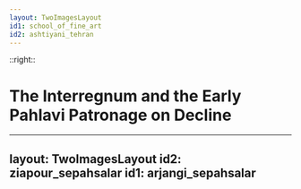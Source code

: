 ```yaml
---
layout: TwoImagesLayout
id1: school_of_fine_art
id2: ashtiyani_tehran
---
```


::right::
# The Interregnum and the Early Pahlavi Patronage on Decline

<!--
"Beginning with the waning of early Pahlavi royal patronage, this chapter examines how modernist artists developed their practice in critical dialogue with Iran's declininh art establishment.
The Academic Establishment & Opposition:
- Left: Students at the School of Fine Arts (Ṣanāyiʿ-i Mustaẓrifa, est. 1911), founded by Kamal ol-Molk. This institution represented the established academic tradition.
- Right: Ismaʿil Ashtiyani's "View of Tehran" (1938), exemplifies the naturalist style favored by the academy.
- Point: The Khorus Jangi modernists faced significant institutional and artistic opposition from this established tradition, which dominated Iranian art institutions at the time.
-->

---
layout: TwoImagesLayout
id2: ziapour_sepahsalar
id1: arjangi_sepahsalar
---


<Arrow x1="450" y1="250" x2="500" y2="250" class="text-blue-600"  />

<!--
This transition becomes visually evident when comparing early Ziapour's cubist experiments with another artist's naturalist treatment of the same subject.

Ziapour's "Sepahsalar Mosque" (1950):
- Another example of Ziapour depicting local Iranian architecture through a Cubist lens.
- Context: Illustrates the adaptation of the style. Critics like Pakbaz noted the difficulty of fitting Iranian architectural forms (mosques, bazaars) with their curvilinear elements into the "mechanistic forms" often favored by European Cubism. This led to stylistic divergences.

Modernist vs. Academic Depiction:
- Left: Ziapour's Cubist interpretation of Sepahsalar Mosque (1950).
- Right: Rassam Arjangi's traditional, naturalist painting of the same mosque. Arjangi was associated with the Kamal ol-Molk school.
- Point: This stark comparison highlights the stylistic clash between the emerging modernism and the established academic style.
- Opposition Example: Critics attacked Ziapour's work, with one claiming it wasn't a 'real' mosque due to the handling of the minarets, showing resistance to modernist interpretations.
-->
